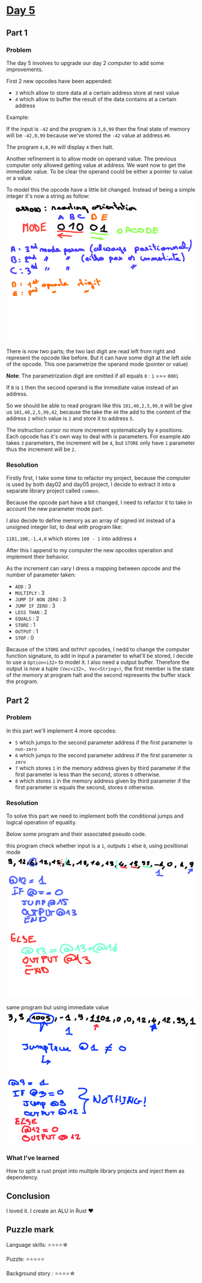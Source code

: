# [Day 5](https://adventofcode.com/2019/day/5)

## Part 1

### Problem

The day 5 involves to upgrade our day 2 computer to add some improvements.

First 2 new opcodes have been appended:
- `3` which allow to store data at a certain address store at nest value
- `4` which allow to buffer the result of the data contains at a certain address

Example:

If the input is `-42` and the program is `3,0,99` then the final state of memory will be `-42,0,99`
because we've stored the `-42` value at address `#0`.

The program `4,0,99` will display `4` then halt.

Another refinement is to allow mode on operand value. The previous computer only allowed getting value
at address. We want now to get the immediate value. To be clear the operand could be either a pointer to value or a value.

To model this the opcode have a little bit changed. Instead of being a simple integer it's now a string as follow:
![](./opcode.png)

There is now two parts; the two last digit are read left from right and represent the opcode like before. 
But it can have some digit at the left side of the opcode. This one parametrize the operand mode (pointer or value)

__Note__: The parametrization digit are omitted if all equals `0` : `1` === `0001`

If `B` is `1` then the second operand is the immediate value instead of an address.

So we should be able to read program like this `101,40,2,5,99,0` will be give us `101,40,2,5,99,42`, because the take the `40` the add to the content of the address `2` which value is `2` and store it to address `5`.

The instruction cursor no more increment systematically by `4` positions. Each opcode has it's own way
to deal with is parameters. For example `ADD` takes `3` parameters, the increment will be `4`, but `STORE`
only have `1` parameter thus the increment will be `2`.

### Resolution

Firstly first, I take some time to refactor my project, because the computer is used by both day02 and day05 project, I decide to extract it into a separate library project called `common`.

Because the opcode part have a bit changed, I need to refactor it to take in account the new parameter mode part. 

I also decide to define memory as an array of signed int instead of a unsigned integer list, to deal with program like:

`1101,100,-1,4,0` which stores `100 - 1` into address `4`

After this I append to my computer the new opcodes operation and implement their behavior.

As the increment can vary I dress a mapping between opcode and the number of parameter taken:
- `ADD` : 3
- `MULTIPLY` : 3
- `JUMP IF NON ZERO` : 3
- `JUMP IF ZERO` : 3
- `LESS THAN` : 2
- `EQUALS` : 2
- `STORE` : 1
- `OUTPUT` : 1
- `STOP` : 0

Because of the `STORE` and `OUTPUT` opcodes, I nedd to change the computer function signature, to add
in input a parameter to what'll be stored, I decide to use a `Option<i32>` to model it. I also need a output buffer.
Therefore the output is now a tuple `(Vec<i32>, Vec<String>)`, the first member is the state of the memory at program halt
and the second represents the buffer stack the program.

## Part 2

### Problem

In this part we'll implement 4 more opcodes:

- `5` which jumps to the second parameter address if the first parameter is `non-zero`
- `6` which jumps to the second parameter address if the first parameter is `zero`
- `7` which stores `1` in the memory address given by third parameter if the first parameter is less
than the second, stores `0` otherwise.
- `8` which stores `1` in the memory address given by third parameter if the first parameter is equals the second, stores `0` otherwise.

### Resolution

To solve this part we need to implement both the conditional jumps and logical operation of equality.

Below some program and their associated pseudo code. 

this program check whether input is a `1`, outputs `1` else `0`, using positional mode
![](./jump_program_positional.png)

same program but using immediate value
![](./jump_program.png)


### What I've learned

How to split a rust projet into multiple library projects and inject them as dependency.

## Conclusion
I loved it. I create an ALU in Rust ❤️

## Puzzle mark

Language skills: ⭐⭐⭐⭐☆

Puzzle: ⭐⭐⭐⭐⭐

Background story : ⭐⭐⭐⭐☆ 